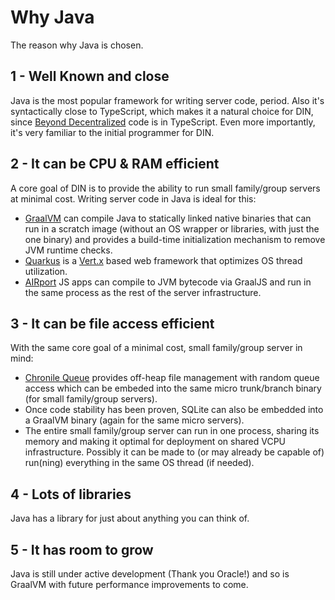 # Why Java

The reason why Java is chosen.

## 1 - Well Known and close

Java is the most popular framework for writing server code, period.  Also it's 
syntactically close to TypeScript, which makes it a natural choice for DIN, since
[Beyond Decentralized](https://github.com/beyond-decentralized) code is in TypeScript.
Even more importantly, it's very familiar to the initial programmer for DIN.

## 2 - It can be CPU & RAM efficient

A core goal of DIN is to provide the ability to run small family/group servers at minimal
cost. Writing server code in Java is ideal for this:
* [GraalVM](https://www.graalvm.org/) can compile Java to statically linked native
binaries that can run in a scratch image (without an OS wrapper or libraries, with just
the one binary) and provides a build-time initialization mechanism to remove JVM runtime
checks.
* [Quarkus](https://quarkus.io/) is a [Vert.x](https://vertx.io/) based web framework that
optimizes OS thread utilization.
* [AIRport](https://github.com/beyond-decentralized/AIRport) JS apps can compile to JVM
bytecode via GraalJS and run in the same process as the rest of the server infrastructure.

## 3 - It can be file access efficient

With the same core goal of a minimal cost, small family/group server in mind:
* [Chronile Queue](https://github.com/OpenHFT/Chronicle-Queue) provides off-heap file
management with random queue access which can be embeded into the same micro
trunk/branch binary (for small family/group servers).
* Once code stability has been proven, SQLite can also be embedded into a GraalVM binary
(again for the same micro servers).
* The entire small family/group server can run in one process, sharing its memory and
making it optimal for deployment on shared VCPU infrastructure.  Possibly it can be made
to (or may already be capable of) run(ning) everything in the same OS thread (if needed).

## 4 - Lots of libraries

Java has a library for just about anything you can think of.

## 5 - It has room to grow
Java is still under active development (Thank you Oracle!) and so is GraalVM with
future performance improvements to come.
